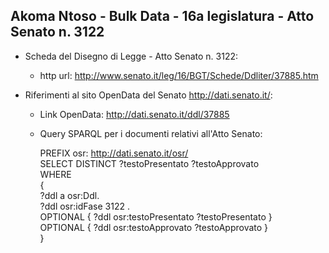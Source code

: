 ## Akoma Ntoso - Bulk Data - 16a legislatura - Atto Senato n. 3122 ##

* Scheda del Disegno di Legge - Atto Senato n. 3122:
	* http url: http://www.senato.it/leg/16/BGT/Schede/Ddliter/37885.htm

* Riferimenti al sito OpenData del Senato http://dati.senato.it/:
	* Link OpenData: http://dati.senato.it/ddl/37885
	* Query SPARQL per i documenti relativi all'Atto Senato:

        PREFIX osr: <http://dati.senato.it/osr/>  
		SELECT DISTINCT ?testoPresentato ?testoApprovato  
		WHERE  
		{  
		    ?ddl a osr:Ddl.  
		    ?ddl osr:idFase 3122 .  
		    OPTIONAL { ?ddl osr:testoPresentato ?testoPresentato }  
		    OPTIONAL { ?ddl osr:testoApprovato ?testoApprovato }  
		}
		
